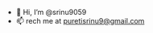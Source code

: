 - 👋 Hi, I’m @srinu9059
- 📫 rech me at puretisrinu9@gmail.com

<!---
srinu9059/srinu9059 is a ✨ special ✨ repository because its `README.md` (this file) appears on your GitHub profile.
You can click the Preview link to take a look at your changes.
--->
